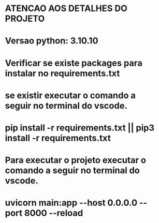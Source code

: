 # ATENCAO AOS DETALHES DO PROJETO #

# Versao python: 3.10.10

# Verificar se existe packages para instalar no requirements.txt
# se existir executar o comando a seguir no terminal do vscode.

# pip install -r requirements.txt || pip3 install -r requirements.txt

# Para executar o projeto executar o comando a seguir no terminal do vscode.

# uvicorn main:app --host 0.0.0.0 --port 8000 --reload